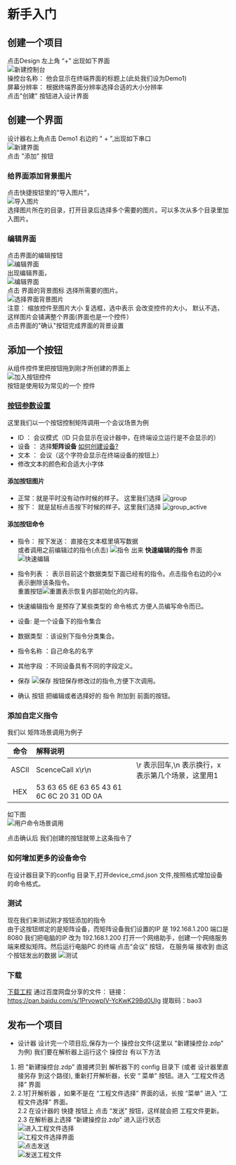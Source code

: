 # 新手入门

## 创建一个项目
点击Design 左上角 “+” 出现如下界面  
![新建控制台](../images/steps/1newcontrolpad.png "新建控制台")  
操控台名称： 他会显示在终端界面的标题上(此处我们设为Demo1)  
屏幕分辨率： 根据终端界面分辨率选择合适的大小分辨率  
点击"创建" 按钮进入设计界面


## 创建一个界面
设计器右上角点击 Demo1 右边的 " + ",出现如下串口  
![新建界面](../images/steps/2newwindow.png "新建界面")  
点击 "添加" 按钮  
### 给界面添加背景图片
点击快捷按钮里的"导入图片"，  
![导入图片](../images/steps/3addimages.png "导入图片")  
选择图片所在的目录，打开目录后选择多个需要的图片。可以多次从多个目录里加入图片。  
### 编辑界面
点击界面的编辑按钮  
![编辑界面](../images/steps/4editwindow.png "编辑界面")  
出现编辑界面，    
![编辑界面](../images/steps/5editwindow.png "编辑界面")  
点击 界面的背景图标 选择所需要的图片。  
![选择界面背景图片](../images/steps/6selectbackimage.png "选择界面背景图片")  
注意： 缩放控件至图片大小 复选框，选中表示 会改变控件的大小， 默认不选，这样图片会铺满整个界面(界面也是一个控件）    
点击界面的"确认"按钮完成界面的背景设置  
## 添加一个按钮
从组件控件里把按钮拖到刚才所创建的界面上  
![加入按钮控件](../images/steps/7addbutton.png "加入按钮控件")  
按钮是使用较为常见的一个 控件  
### [按钮参数设置](./button.md)

这里我们以一个按钮控制矩阵调用一个会议场景为例  
- ID   ： 会议模式（ID 只会显示在设计器中，在终端设立运行是不会显示的）
- 设备 ： 选择**矩阵设备**  [如何创建设备?](./devices.md)
- 文本 ： 会议（这个字符会显示在终端设备的按钮上）
- 修改文本的颜色和合适大小字体
#### 添加按钮图片
- 正常：就是平时没有动作时候的样子。 这里我们选择  ![group](../images/steps/group.png)  
- 按下： 就是鼠标点击按下时候的样子。这里我们选择  ![group_active](../images/steps/group_active.png)  
#### 添加按钮命令
- 指令：
  按下发送： 直接在文本框里填写数据   
  或者调用之前编辑过的指令(点击) ![指令](../images/steps/Command@2x.png)
             出来 **快速编辑的指令** 界面
             ![快速编辑](../images/steps/9quickcommand.png)
- 指令列表 ： 表示目前这个数据类型下面已经有的指令。点击指令右边的小x 表示删除该条指令。  
              重置按钮![重置](../images/steps/10reset.png)表示恢复内部初始化的内容。
- 快速编辑指令 是预存了某些类型的 命令格式 方便人员编写命令而已。
- 设备: 是一个设备下的指令集合
- 数据类型 ：该设别下指令分类集合。
- 指令名称 ：自己命名的名字
- 其他字段 ：不同设备具有不同的字段定义。

- 保存 ![保存](../images/steps/11save.png) 按钮保存修改过的指令,方便下次调用。
- 确认 按钮 把编辑或者选择好的 指令 附加到 前面的按钮。

### 添加自定义指令
  我们以 矩阵场景调用为例子  

|命令| 解释说明|  |
|:-----:|:-------|----|
| ASCII  |ScenceCall x\r\n | \r 表示回车,\n 表示换行，x 表示第几个场景，这里用1|
| HEX  | 53 63 65 6E 63 65 43 61 6C 6C 20 31 0D 0A||

如下图  
![用户命令场景调用](../images/steps/12usercmmd.png)

点击确认后 我们创建的按钮就带上这条指令了

### 如何增加更多的设备命令
在设计器目录下的config 目录下,打开device_cmd.json 文件,按照格式增加设备的命令格式。

### 测试

现在我们来测试刚才按钮添加的指令  
由于这按钮绑定的是矩阵设备，而矩阵设备我们设置的IP 是 192.168.1.200 端口是8080
我们把电脑的IP 改为 192.168.1.200
打开一个网络助手，创建一个网络服务端来模拟矩阵。然后运行电脑PC 的终端
点击“会议” 按钮， 在服务端 接收到 由这个按钮发出的数据
![测试](../images/steps/13usercmmd.png)

### 下载
[下载工程](https://gitee.com/kongyq/vgdbin/blob/master/demo_sample/Demo1.zdp)
通过百度网盘分享的文件：
链接：https://pan.baidu.com/s/1PrvowplV-YcKwK29Bd0UIg 
提取码：bao3


## 发布一个项目
 - 设计器 设计完一个项目后,保存为一个 操控台文件(这里以 "新建操控台.zdp" 为例)
 我们要在解析器上运行这个 操控台 有以下方法
 1. 把 "新建操控台.zdp"  直接拷贝到 解析器下的 config 目录下 (或者 设计器里直接另存 到这个路径), 重新打开解析器，长安 “ 菜单” 按钮。进入 “工程文件选择” 界面
 2. 2.1打开解析器 ，如果不是在 “工程文件选择” 界面的话，长按 “菜单” 进入 “工程文件选择”  界面。  
    2.2 在设计器的 快捷 按钮上 点击 “发送” 按钮，这样就会把 工程文件更新。
	2.3 在解析器上选择 “新建操控台.zdp” 进入运行状态  
	![进入工程文件选择](../images/steps/14enterselectproject.png "工程文件选择")    
	![工程文件选择界面](../images/steps/15selectproject.png "程文件选择界面")  
	![点击发送](../images/steps/16sendprject.png "点击发送")   
	![发送工程文件](../images/steps/17selectIP.png "发送工程文件")  
	

	
	
	













